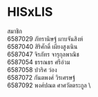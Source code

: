 # H I S x L I S  
  
สมาชิก \
6587029 ภัทรานิษฐ์ ผาบจันสิงห์ \
6587040 สิริศักดิ์ เผียงสูงเนิน \
6587047 จิรภัทร จารุกุลพาณิช \
6587054 ธรรณธร ศรีอ่วม \
6587058 ปวริศ ว่อง \
6587072 กันตพงศ์ วิรเศรษฐ์ \
6587092 พงศ์ปณต ศาศวัตตระกูล \
